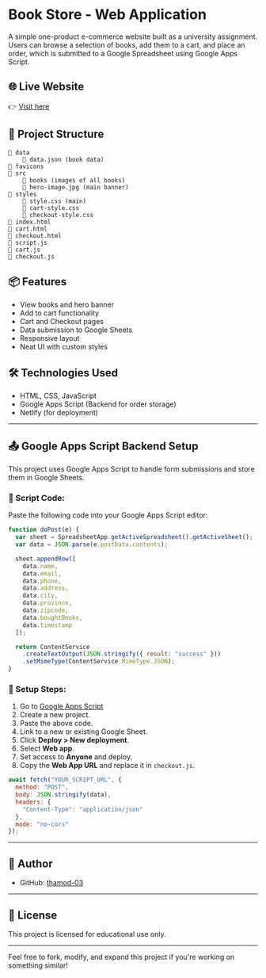 
# Book Store - Web Application

A simple one-product e-commerce website built as a university assignment. Users can browse a selection of books, add them to a cart, and place an order, which is submitted to a Google Spreadsheet using Google Apps Script.

## 🌐 Live Website

👉 [Visit here](https://book-store-thamod.netlify.app/)

## 📁 Project Structure

```
📁 data
    📄 data.json (book data)
📁 favicons
📁 src
    📁 books (images of all books)
    📄 hero-image.jpg (main banner)
📁 styles
    📄 style.css (main)
    📄 cart-style.css
    📄 checkout-style.css
📄 index.html
📄 cart.html
📄 checkout.html
📄 script.js
📄 cart.js
📄 checkout.js
```

## 📦 Features

- View books and hero banner
- Add to cart functionality
- Cart and Checkout pages
- Data submission to Google Sheets
- Responsive layout
- Neat UI with custom styles

## 🛠️ Technologies Used

- HTML, CSS, JavaScript
- Google Apps Script (Backend for order storage)
- Netlify (for deployment)

---

## 📤 Google Apps Script Backend Setup

This project uses Google Apps Script to handle form submissions and store them in Google Sheets.

### 🔁 Script Code:

Paste the following code into your Google Apps Script editor:

```js
function doPost(e) {
  var sheet = SpreadsheetApp.getActiveSpreadsheet().getActiveSheet();
  var data = JSON.parse(e.postData.contents);

  sheet.appendRow([
    data.name,
    data.email,
    data.phone,
    data.address,
    data.city,
    data.province,
    data.zipcode,
    data.boughtBooks,
    data.timestamp
  ]);

  return ContentService
    .createTextOutput(JSON.stringify({ result: "success" }))
    .setMimeType(ContentService.MimeType.JSON);
}
```

### 🧰 Setup Steps:

1. Go to [Google Apps Script](https://script.google.com/)
2. Create a new project.
3. Paste the above code.
4. Link to a new or existing Google Sheet.
5. Click **Deploy > New deployment**.
6. Select **Web app**.
7. Set access to **Anyone** and deploy.
8. Copy the **Web App URL** and replace it in `checkout.js`.

```js
await fetch("YOUR_SCRIPT_URL", {
  method: "POST",
  body: JSON.stringify(data),
  headers: {
    "Content-Type": "application/json"
  },
  mode: "no-cors"
});
```

---


## 📌 Author

- GitHub: [thamod-03](https://github.com/thamod-03)

---

## 📘 License

This project is licensed for educational use only.

---

Feel free to fork, modify, and expand this project if you're working on something similar!
